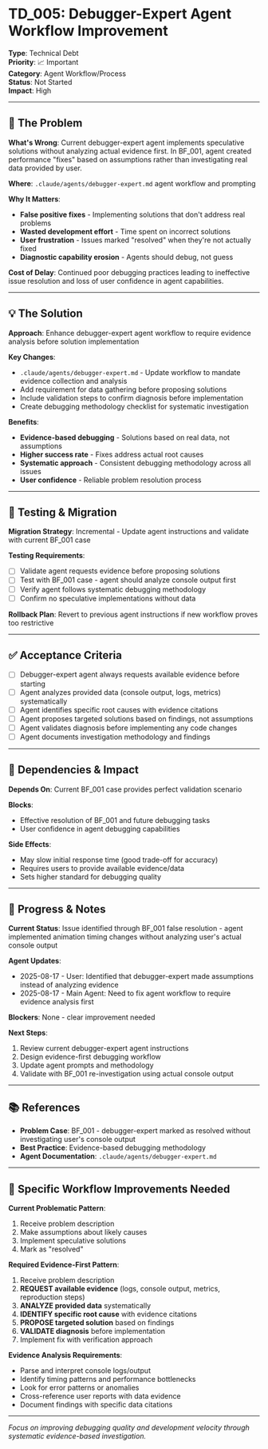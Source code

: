 # TD_005: Debugger-Expert Agent Workflow Improvement

**Type**: Technical Debt  
**Priority**: 📈 Important  
**Category**: Agent Workflow/Process  
**Status**: Not Started  
**Impact**: High

---

## 🔧 The Problem
**What's Wrong**: Current debugger-expert agent implements speculative solutions without analyzing actual evidence first. In BF_001, agent created performance "fixes" based on assumptions rather than investigating real data provided by user.

**Where**: `.claude/agents/debugger-expert.md` agent workflow and prompting

**Why It Matters**: 
- **False positive fixes** - Implementing solutions that don't address real problems
- **Wasted development effort** - Time spent on incorrect solutions
- **User frustration** - Issues marked "resolved" when they're not actually fixed
- **Diagnostic capability erosion** - Agents should debug, not guess

**Cost of Delay**: Continued poor debugging practices leading to ineffective issue resolution and loss of user confidence in agent capabilities.

---

## 💡 The Solution
**Approach**: Enhance debugger-expert agent workflow to require evidence analysis before solution implementation

**Key Changes**:
- `.claude/agents/debugger-expert.md` - Update workflow to mandate evidence collection and analysis
- Add requirement for data gathering before proposing solutions  
- Include validation steps to confirm diagnosis before implementation
- Create debugging methodology checklist for systematic investigation

**Benefits**: 
- **Evidence-based debugging** - Solutions based on real data, not assumptions
- **Higher success rate** - Fixes address actual root causes
- **Systematic approach** - Consistent debugging methodology across all issues
- **User confidence** - Reliable problem resolution process

---

## 🧪 Testing & Migration
**Migration Strategy**: Incremental - Update agent instructions and validate with current BF_001 case

**Testing Requirements**:
- [ ] Validate agent requests evidence before proposing solutions
- [ ] Test with BF_001 case - agent should analyze console output first
- [ ] Verify agent follows systematic debugging methodology
- [ ] Confirm no speculative implementations without data

**Rollback Plan**: Revert to previous agent instructions if new workflow proves too restrictive

---

## ✅ Acceptance Criteria
- [ ] Debugger-expert agent always requests available evidence before starting
- [ ] Agent analyzes provided data (console output, logs, metrics) systematically  
- [ ] Agent identifies specific root causes with evidence citations
- [ ] Agent proposes targeted solutions based on findings, not assumptions
- [ ] Agent validates diagnosis before implementing any code changes
- [ ] Agent documents investigation methodology and findings

---

## 🔄 Dependencies & Impact
**Depends On**: Current BF_001 case provides perfect validation scenario

**Blocks**: 
- Effective resolution of BF_001 and future debugging tasks
- User confidence in agent debugging capabilities

**Side Effects**: 
- May slow initial response time (good trade-off for accuracy)
- Requires users to provide available evidence/data
- Sets higher standard for debugging quality

---

## 📝 Progress & Notes

**Current Status**: Issue identified through BF_001 false resolution - agent implemented animation timing changes without analyzing user's actual console output

**Agent Updates**:
- 2025-08-17 - User: Identified that debugger-expert made assumptions instead of analyzing evidence
- 2025-08-17 - Main Agent: Need to fix agent workflow to require evidence analysis first

**Blockers**: None - clear improvement needed

**Next Steps**: 
1. Review current debugger-expert agent instructions
2. Design evidence-first debugging workflow
3. Update agent prompts and methodology
4. Validate with BF_001 re-investigation using actual console output

---

## 📚 References
- **Problem Case**: BF_001 - debugger-expert marked as resolved without investigating user's console output
- **Best Practice**: Evidence-based debugging methodology
- **Agent Documentation**: `.claude/agents/debugger-expert.md`

---

## 🎯 Specific Workflow Improvements Needed

**Current Problematic Pattern**:
1. Receive problem description
2. Make assumptions about likely causes  
3. Implement speculative solutions
4. Mark as "resolved"

**Required Evidence-First Pattern**:
1. Receive problem description
2. **REQUEST available evidence** (logs, console output, metrics, reproduction steps)
3. **ANALYZE provided data** systematically  
4. **IDENTIFY specific root cause** with evidence citations
5. **PROPOSE targeted solution** based on findings
6. **VALIDATE diagnosis** before implementation
7. Implement fix with verification approach

**Evidence Analysis Requirements**:
- Parse and interpret console logs/output
- Identify timing patterns and performance bottlenecks
- Look for error patterns or anomalies  
- Cross-reference user reports with data evidence
- Document findings with specific data citations

---

*Focus on improving debugging quality and development velocity through systematic evidence-based investigation.*